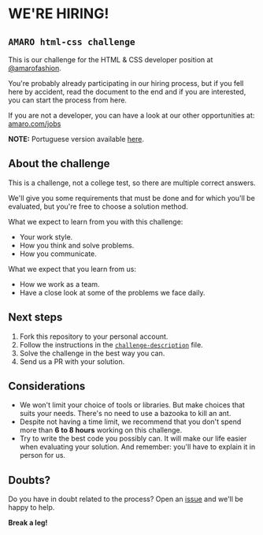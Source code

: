 # WE'RE HIRING!

## `AMARO html-css challenge`

This is our challenge for the HTML & CSS developer position at [@amarofashion](https://github.com/amarofashion).

You're probably already participating in our hiring process, but if you fell here by accident, read the document to the end and if you are interested, you can start the process from here.

If you are not a developer, you can have a look at our other opportunities at: [amaro.com/jobs](https://amaro.com/jobs)

**NOTE:** Portuguese version available [here](README_pt.md).

## About the challenge

This is a challenge, not a college test, so there are multiple correct answers.

We'll give you some requirements that must be done and for which you'll be evaluated, but you're free to choose a solution method.

What we expect to learn from you with this challenge:

- Your work style.
- How you think and solve problems.
- How you communicate.

What we expect that you learn from us:

- How we work as a team.
- Have a close look at some of the problems we face daily.

## Next steps

1. Fork this repository to your personal account.
2. Follow the instructions in the [`challenge-description`](/challenge-description.md) file.
3. Solve the challenge in the best way you can.
4. Send us a PR with your solution.

## Considerations

- We won't limit your choice of tools or libraries. But make choices that suits your needs. There's no need to use a bazooka to kill an ant.
- Despite not having a time limit, we recommend that you don't spend more than **6 to 8 hours** working on this challenge.
- Try to write the best code you possibly can. It will make our life easier when evaluating your solution. And remember: you'll have to explain it in person for us.

## Doubts?

Do you have in doubt related to the process? Open an [issue](https://github.com/amaroteam/html-css-challenge/issues) and we'll be happy to help.

**Break a leg!**
